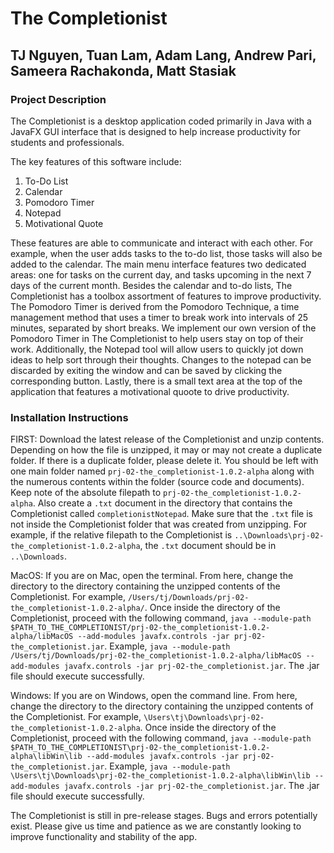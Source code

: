 # The Completionist
## TJ Nguyen, Tuan Lam, Adam Lang, Andrew Pari, Sameera Rachakonda, Matt Stasiak 

### Project Description 
The Completionist is a desktop application coded primarily in Java with a JavaFX GUI interface that is designed to help increase productivity for students and professionals. 

The key features of this software include:
1. To-Do List
2. Calendar
3. Pomodoro Timer
4. Notepad
5. Motivational Quote

These features are able to communicate and interact with each other. For example, when the user adds tasks to the to-do list, those tasks will also be added to the calendar. The main menu interface features two dedicated areas: one for tasks on the current day, and tasks upcoming in the next 7 days of the current month. Besides the calendar and to-do lists, The Completionist has a toolbox assortment of features to improve productivity. The Pomodoro Timer is derived from the Pomodoro Technique, a time management method that uses a timer to break work into intervals of 25 minutes, separated by short breaks. We implement our own version of the Pomodoro Timer in The Completionist to help users stay on top of their work. Additionally, the Notepad tool will allow users to quickly jot down ideas to help sort through their thoughts. Changes to the notepad can be discarded by exiting the window and can be saved by clicking the corresponding button. Lastly, there is a small text area at the top of the application that features a motivational quoote to drive productivity.

### Installation Instructions

FIRST:  Download the latest release of the Completionist and unzip contents. Depending on how the file is unzipped, it may or may not create a duplicate folder. If there is a duplicate folder, please delete it. You should be left with one main folder named `prj-02-the_completionist-1.0.2-alpha` along with the numerous contents within the folder (source code and documents). Keep note of the absolute filepath to `prj-02-the_completionist-1.0.2-alpha`. Also create a `.txt` document in the directory that contains the Completionist called `completionistNotepad`. Make sure that the `.txt` file is not inside the Completionist folder that was created from unzipping. For example, if the relative filepath to the Completionist is `..\Downloads\prj-02-the_completionist-1.0.2-alpha`, the `.txt` document should be in `..\Downloads`.

MacOS: If you are on Mac, open the terminal. From here, change the directory to the directory containing the unzipped contents of the Completionist. 
For example, 
`/Users/tj/Downloads/prj-02-the_completionist-1.0.2-alpha/`. 
Once inside the directory of the Completionist, proceed with the following command, 
`java --module-path $PATH_TO_THE_COMPLETIONIST/prj-02-the_completionist-1.0.2-alpha/libMacOS --add-modules javafx.controls -jar prj-02-the_completionist.jar`. 
Example, 
`java --module-path /Users/tj/Downloads/prj-02-the_completionist-1.0.2-alpha/libMacOS --add-modules javafx.controls -jar prj-02-the_completionist.jar`. 
The .jar file should execute successfully. 

Windows: If you are on Windows, open the command line. From here, change the directory to the directory containing the unzipped contents of the Completionist. 
For example, 
`\Users\tj\Downloads\prj-02-the_completionist-1.0.2-alpha`. 
Once inside the directory of the Completionist, proceed with the following command, 
`java --module-path $PATH_TO_THE_COMPLETIONIST\prj-02-the_completionist-1.0.2-alpha\libWin\lib --add-modules javafx.controls -jar prj-02-the_completionist.jar`. 
Example, 
`java --module-path \Users\tj\Downloads\prj-02-the_completionist-1.0.2-alpha\libWin\lib --add-modules javafx.controls -jar prj-02-the_completionist.jar`. 
The .jar file should execute successfully.

The Completionist is still in pre-release stages. Bugs and errors potentially exist. Please give us time and patience as we are constantly looking to improve functionality and stability of the app.

